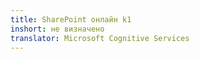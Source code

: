 ```yaml
---
title: SharePoint онлайн k1
inshort: не визначено
translator: Microsoft Cognitive Services
---
```




